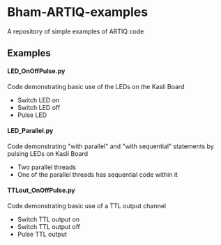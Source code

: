 # Bham-ARTIQ-examples
A repository of simple examples of ARTIQ code

## Examples
#### LED_OnOffPulse.py
Code demonstrating basic use of the LEDs on the Kasli Board
- Switch LED on
- Switch LED off
- Pulse LED
#### LED_Parallel.py
Code demonstrating "with parallel" and "with sequential" statements by pulsing LEDs on Kasli Board
- Two parallel threads
- One of the parallel threads has sequential code within it
#### TTLout_OnOffPulse.py
Code demonstrating basic use of a TTL output channel 
- Switch TTL output on
- Switch TTL output off
- Pulse TTL output
